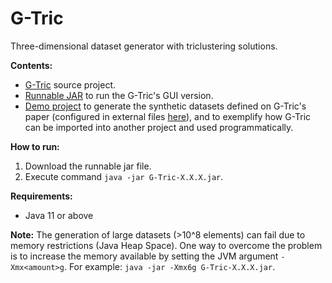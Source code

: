 # G-Tric
Three-dimensional dataset generator with triclustering solutions.

**Contents:**
- [G-Tric](https://github.com/jplobo1313/G-Tric/tree/master/G-Tric) source project.
- [Runnable JAR](https://github.com/jplobo1313/G-Tric/tree/master/Executable%20JAR) to run the G-Tric's GUI version.
- [Demo project](https://github.com/jplobo1313/G-Tric/tree/master/Demo/G-Tric-Demo) to generate the synthetic datasets defined on G-Tric's paper (configured in external files [here](https://github.com/jplobo1313/G-Tric/tree/master/Demo/G-Tric-Demo/config_files)), and to exemplify how G-Tric can be imported into another project and used programmatically.

**How to run:**
1. Download the runnable jar file.
2. Execute command `java -jar G-Tric-X.X.X.jar`.

**Requirements:**
- Java 11 or above

**Note:** The generation of large datasets (>10^8 elements) can fail due to memory restrictions (Java Heap Space). One way to overcome the problem is to increase the memory available by setting the JVM argument `-Xmx<amount>g`. For example: `java -jar -Xmx6g G-Tric-X.X.X.jar`.
